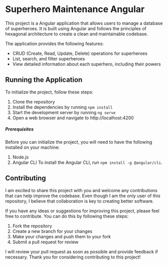 # Superhero Maintenance Angular

This project is a Angular application that allows users to manage a database of superheroes. It is built using Angular and follows the principles of hexagonal architecture to create a clean and maintainable codebase.

The application provides the following features:

- CRUD (Create, Read, Update, Delete) operations for superheroes
- List, search, and filter superheroes
- View detailed information about each superhero, including their powers


## Running the Application
To initialize the project, follow these steps:

1. Clone the repository
2. Install the dependencies by running `npm install`
3. Start the development server by running `ng serve`
4. Open a web browser and navigate to http://localhost:4200

##### Prerequisites
Before you can initialize the project, you will need to have the following installed on your machine:

1. Node.js
2. Angular CLI
To install the Angular CLI, run `npm install -g @angular/cli`.


## Contributing
I am excited to share this project with you and welcome any contributions that can help improve the codebase. Even though I am the only user of this repository, I believe that collaboration is key to creating better software.

If you have any ideas or suggestions for improving this project, please feel free to contribute. You can do this by following these steps:



1. Fork the repository
2. Create a new branch for your changes
3. Make your changes and push them to your fork
4. Submit a pull request for review

I will review your pull request as soon as possible and provide feedback if necessary. Thank you for considering contributing to this project!
